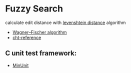 # Fuzzy Search

calculate edit distance with [levenshtein distance](https://en.wikipedia.org/wiki/Levenshtein_distance) algorithm
* [Wagner–Fischer algorithm](https://en.wikipedia.org/wiki/Wagner%E2%80%93Fischer_algorithm)
* [cht-reference](https://charles620016.hackpad.com/ep/pad/static/Japi4qFyAzt)

## C unit test framework:
* [MinUnit](http://www.jera.com/techinfo/jtns/jtn002.html)
